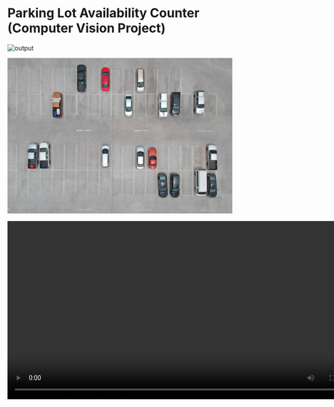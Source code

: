 # Parking Lot Availability Counter (Computer Vision Project)

![output](https://user-images.githubusercontent.com/103622027/229244210-d41a1e83-2885-4424-ab13-2be75779c8f4.gif)

[![sample](https://raw.githubusercontent.com/arjiomega/CarPark_ComputerVision/refs/heads/streamlit-fastapi/data/sample_parking_lot_img.jpg)](https://raw.githubusercontent.com/arjiomega/CarPark_ComputerVision/refs/heads/streamlit-fastapi/data/parking_lot.mp4)

<video src="https://raw.githubusercontent.com/arjiomega/CarPark_ComputerVision/refs/heads/streamlit-fastapi/data/parking_lot.mp4" width="800"/>

This is a computer vision project that detects location of available parking slots and total available slots available as shown in the upper left of the gif above.

## How it works
![pixels](https://i.imgur.com/VbOfkWG.png)
The availability of a slot is detected by counting the number of nonzeros in each box for each slot.

![slotpixels](https://i.imgur.com/2gjmPk1.png)
we can see here that the white pixels indicating that there is something in the slot. The number of nonzero pixels is counted for each slot and compare it to a threshold to decide if it is available or not.

## SETUP
setup environment using venv
```shell
python3.10 -m venv .env
```

install required libraries
```shell
pip install -e .
```

[Parking Lot Video](https://www.youtube.com/watch?v=yojapmOkIfg)

run
```shell
cv_carpark
```
>press 'q' key to stop


fastapi run src/api/api.py
streamlit run src/streamlit_app/app.py

data used to train
https://www.kaggle.com/datasets/braunge/aerial-view-car-detection-for-yolov5/data


docker
```bash
docker build -t streamlit --file src/streamlit_app/dockerfile .
docker run -p 8501:8501 streamlit
```

docker
```bash
docker build -t parking_lot_api_image --file src/api/dockerfile .
docker run -p 8000:80 --name parking_lot_api parking_lot_api_image
```